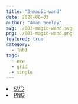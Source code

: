 ```yaml
---
title: "3-magic-wand"
date: 2020-06-03
author: "Aman Seelay"
svg: ./003-magic-wand.svg
png: ./003-magic-wand.png
featured: true
category:
  - Tab1
tags:
  - new
  - grid
  - single
---
```

<li><a href="./003-magic-wand.svg" download className="btn-svg">SVG</a></li>
<li><a href="./003-magic-wand.png" download className="btn-png">PNG</a></li>
